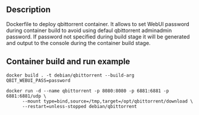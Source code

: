 ## Description
Dockerfile to deploy qbittorrent container. It allows to set WebUI password during container build to avoid using defaul qbittorrent adminadmin password. If password not specified during build stage it will be generated and output to the console during the container build stage. 

## Container build and run example

```
docker build . -t debian/qbittorrent --build-arg QBIT_WEBUI_PASS=password

docker run -d --name qbittorrent -p 8080:8080 -p 6881:6881 -p 6881:6881/udp \
      --mount type=bind,source=/tmp,target=/opt/qbittorrent/download \
      --restart=unless-stopped debian/qbittorrent
```